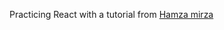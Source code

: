 Practicing React with a tutorial from [Hamza mirza](https://www.youtube.com/channel/UCBV-JvG9Ubkj7AU6Cxls1Tw)